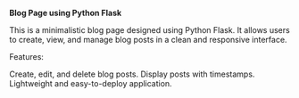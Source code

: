 **Blog Page using Python Flask**

This is a minimalistic blog page designed using Python Flask. It allows users to create, view, and manage blog posts in a clean and responsive interface.

Features:

Create, edit, and delete blog posts.
Display posts with timestamps.
Lightweight and easy-to-deploy application.
